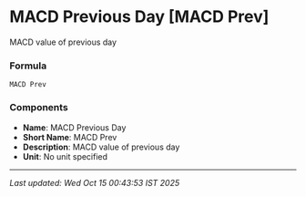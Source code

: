 # MACD Previous Day [MACD Prev]
MACD value of previous day

### Formula
```text
MACD Prev
```


### Components
- **Name**: MACD Previous Day
- **Short Name**: MACD Prev
- **Description**: MACD value of previous day
- **Unit**: No unit specified

---
*Last updated: Wed Oct 15 00:43:53 IST 2025*
